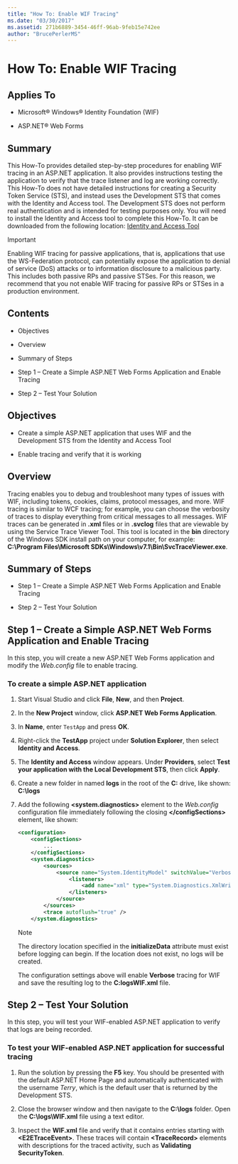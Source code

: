 ```yaml
---
title: "How To: Enable WIF Tracing"
ms.date: "03/30/2017"
ms.assetid: 271b6889-3454-46ff-96ab-9feb15e742ee
author: "BrucePerlerMS"
---
```

# How To: Enable WIF Tracing

## Applies To

- Microsoft® Windows® Identity Foundation (WIF)

- ASP.NET® Web Forms

## Summary

This How-To provides detailed step-by-step procedures for enabling WIF tracing in an ASP.NET application. It also provides instructions testing the application to verify that the trace listener and log are working correctly. This How-To does not have detailed instructions for creating a Security Token Service (STS), and instead uses the Development STS that comes with the Identity and Access tool. The Development STS does not perform real authentication and is intended for testing purposes only. You will need to install the Identity and Access tool to complete this How-To. It can be downloaded from the following location: [Identity and Access Tool](https://go.microsoft.com/fwlink/?LinkID=245849)

> [!IMPORTANT]
> Enabling WIF tracing for passive applications, that is, applications that use the WS-Federation protocol, can potentially expose the application to denial of service (DoS) attacks or to information disclosure to a malicious party. This includes both passive RPs and passive STSes. For this reason, we recommend that you not enable WIF tracing for passive RPs or STSes in a production environment.

## Contents

- Objectives

- Overview

- Summary of Steps

- Step 1 – Create a Simple ASP.NET Web Forms Application and Enable Tracing

- Step 2 – Test Your Solution

## Objectives

- Create a simple ASP.NET application that uses WIF and the Development STS from the Identity and Access Tool

- Enable tracing and verify that it is working

## Overview

Tracing enables you to debug and troubleshoot many types of issues with WIF, including tokens, cookies, claims, protocol messages, and more. WIF tracing is similar to WCF tracing; for example, you can choose the verbosity of traces to display everything from critical messages to all messages. WIF traces can be generated in **.xml** files or in **.svclog** files that are viewable by using the Service Trace Viewer Tool. This tool is located in the **bin** directory of the Windows SDK install path on your computer, for example: **C:\Program Files\Microsoft SDKs\Windows\v7.1\Bin\SvcTraceViewer.exe**.

## Summary of Steps

- Step 1 – Create a Simple ASP.NET Web Forms Application and Enable Tracing

- Step 2 – Test Your Solution

## Step 1 – Create a Simple ASP.NET Web Forms Application and Enable Tracing

In this step, you will create a new ASP.NET Web Forms application and modify the *Web.config* file to enable tracing.

### To create a simple ASP.NET application

1. Start Visual Studio and click **File**, **New**, and then **Project**.

2. In the **New Project** window, click **ASP.NET Web Forms Application**.

3. In **Name**, enter `TestApp` and press **OK**.

4. Right-click the **TestApp** project under **Solution Explorer**, then select **Identity and Access**.

5. The **Identity and Access** window appears. Under **Providers**, select **Test your application with the Local Development STS**, then click **Apply**.

6. Create a new folder in named **logs** in the root of the **C:** drive, like shown: **C:\logs**

7. Add the following **\<system.diagnostics>** element to the *Web.config* configuration file immediately following the closing **\</configSections>** element, like shown:

    ```xml
    <configuration>
        <configSections>
            ...
        </configSections>
        <system.diagnostics>
            <sources>
                <source name="System.IdentityModel" switchValue="Verbose">
                    <listeners>
                        <add name="xml" type="System.Diagnostics.XmlWriterTraceListener" initializeData="C:\logs\WIF.xml" />
                    </listeners>
                </source>
            </sources>
            <trace autoflush="true" />
        </system.diagnostics>
    ```

    > [!NOTE]
    > The directory location specified in the **initializeData** attribute must exist before logging can begin. If the location does not exist, no logs will be created.

     The configuration settings above will enable **Verbose** tracing for WIF and save the resulting log to the **C:logsWIF.xml** file.

## Step 2 – Test Your Solution

In this step, you will test your WIF-enabled ASP.NET application to verify that logs are being recorded.

### To test your WIF-enabled ASP.NET application for successful tracing

1. Run the solution by pressing the **F5** key. You should be presented with the default ASP.NET Home Page and automatically authenticated with the username *Terry*, which is the default user that is returned by the Development STS.

2. Close the browser window and then navigate to the **C:\logs** folder. Open the **C:\logs\WIF.xml** file using a text editor.

3. Inspect the **WIF.xml** file and verify that it contains entries starting with **\<E2ETraceEvent>**. These traces will contain **\<TraceRecord>** elements with descriptions for the traced activity, such as **Validating SecurityToken**.
